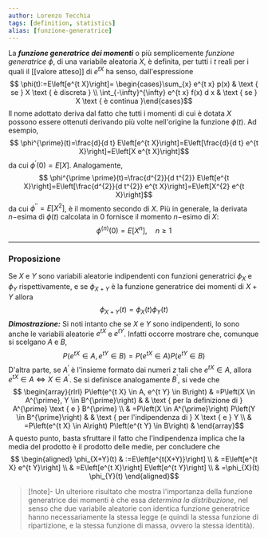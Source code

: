 ```yaml
---
author: Lorenzo Tecchia
tags: [definition, statistics]
alias: [funzione-generatrice]
---
```

La ***funzione generatrice dei momenti*** o più semplicemente *funzione generatrice* $\phi$, di una variabile aleatoria $X$, è definita, per tutti i $t$ reali per i quali il [[valore atteso]] di $e^{tX}$ ha senso, dall'espressione $$
\phi(t):=E\left[e^{t X}\right]= \begin{cases}\sum_{x} e^{t x} p(x) & \text { se } X \text { è discreta } \\ \int_{-\infty}^{\infty} e^{t x} f(x) d x & \text { se } X \text { è continua }\end{cases}$$
Il nome adottato deriva dal fatto che tutti i momenti di cui è dotata $X$ possono essere ottenuti derivando più volte nell'origine la funzione $\phi(t)$. Ad esempio, $$
\phi^{\prime}(t)=\frac{d}{d t} E\left[e^{t X}\right]=E\left[\frac{d}{d t} e^{t X}\right]=E\left[X e^{t X}\right]$$ da cui $\phi^{\prime}(0) = E[X]$. Analogamente, $$
\phi^{\prime \prime}(t)=\frac{d^{2}}{d t^{2}} E\left[e^{t X}\right]=E\left[\frac{d^{2}}{d t^{2}} e^{t X}\right]=E\left[X^{2} e^{t X}\right]$$ da cui $\phi^{\prime \prime} = E[X^{2}]$, è il momento secondo di $X$. Più in generale, la derivata $n-$esima di $\phi(t)$ calcolata in $0$ fornisce il momento $n-$esimo di $X$: $$\phi^{(n)}(0)=E\left[X^{n}\right], \quad n \geq 1$$

---
### Proposizione 
Se $X$ e $Y$ sono variabili aleatorie indipendenti con funzioni generatrici $\phi_X$ e $\phi_{Y}$ rispettivamente, e se $\phi_{X+Y}$ è la funzione generatrice dei momenti di $X + Y$ allora $$\phi_{X+Y}(t)=\phi_{X}(t) \phi_{Y}(t)$$ ***Dimostrazione:*** Si noti intanto che se $X$ e $Y$ sono indipendenti, lo sono anche le variabili aleatorie $e^{tX}$ e $e^{tY}$. Infatti occorre mostrare che, comunque si scelgano $A$ e $B$, $$
P\left(e^{t X} \in A, e^{t Y} \in B\right)=P\left(e^{t X} \in A\right) P\left(e^{t Y} \in B\right)$$ D'altra parte, se $A^{\prime}$ è l'insieme formato dai numeri $z$ tali che $e^{tX} \in A$, allora $e^{tX} \in A \iff X \in A^{\prime}$. Se si definisce analogamente $B^{\prime}$, si vede che $$
\begin{array}{rlrl}
P\left(e^{t X} \in A, e^{t Y} \in B\right) & =P\left(X \in A^{\prime}, Y \in B^{\prime}\right) & & \text { per la definizione di } A^{\prime} \text { e } B^{\prime} \\
& =P\left(X \in A^{\prime}\right) P\left(Y \in B^{\prime}\right) & & \text { per l'indipendenza di } X \text { e } Y \\
& =P\left(e^{t X} \in A\right) P\left(e^{t Y} \in B\right) &
\end{array}$$ A questo punto, basta sfruttare il fatto che l'indipendenza implica che la media del prodotto è il prodotto delle medie, per concludere che $$
\begin{aligned}
\phi_{X+Y}(t) & :=E\left[e^{t(X+Y)}\right] \\
& =E\left[e^{t X} e^{t Y}\right] \\
& =E\left[e^{t X}\right] E\left[e^{t Y}\right] \\
& =\phi_{X}(t) \phi_{Y}(t)
\end{aligned}$$

>[!note]-
> Un ulteriore risultato che mostra l'importanza della funzione generatrice dei momenti è che essa *determina la distribuzione*, nel senso che due variabile aleatorie con identica funzione generatrice hanno necessariamente la stessa legge (e quindi la stessa funzione di ripartizione, e la stessa funzione di massa, ovvero la stessa identità).